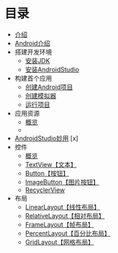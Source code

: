 # 目录
* [介绍](README.md) 
* [Android介绍](./chapter_0/android._Introductionmd.md) 
* 搭建开发环境
	* [安装JDK](./chapter_0/part1/installl_jdk.md) 
	* [安装AndroidStudio](./chapter_0/part1/install_ide.md) 
* 构建首个应用
	* [创建Android项目](./chapter_0/part2/creating_project.md) 
	* [创建模拟器](/chapter_0/part2/create_emulator.md)
	* [运行项目](chapter_0/part2/run_project.md) 
* 应用资源
  * [概览](chapter_0/part3/providing_resources.md)
  * 
* [AndroidStudio妙用]() [x]
* 控件
  * [概览](chapter_1/ui/overview.md)
  * [TextView【文本】](chapter_1/ui/controls/text_view.md)
  * [Button【按钮】](chapter_1/ui/controls/button.md)
  * [ImageButton【图片按钮】](chapter_1/ui/controls/image_button.md)
  * [RecyclerView](chapter_1/ui/controls/recycler_view.md)
* 布局
  * [LinearLayout【线性布局】](./layout/linear_layout.md)
  * [RelativeLayout【相对布局】](./layout/relative_layout.md)
  * [FrameLayout【帧布局】](./layout/frame_layout.md)
  * [PercentLayout【百分比布局】](./layout/percent_layout.md)
  * [GridLayout【网格布局】](./layout/grid_layout.md)
